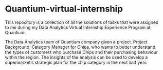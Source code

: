 # Quantium-virtual-internship
This repository is a collection of all the solutions of tasks that were assigned to me during my Data Analytics Virtual Internship Experience Program at Quantium.

The Data Analytics team of Quantium company given a project.
Project Background: 
Category Manager for Chips, who wants to better understand the types of customers who purchase Chips and their purchasing behaviour within the region. The insights of the analysis can be used to develop a supermarket’s strategic plan for the chip category in the next half year.
